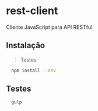# rest-client
Cliente JavaScript para API RESTful

## Instalação
> Testes
```sh
  npm install --dev
```

## Testes
```sh
  gulp
```